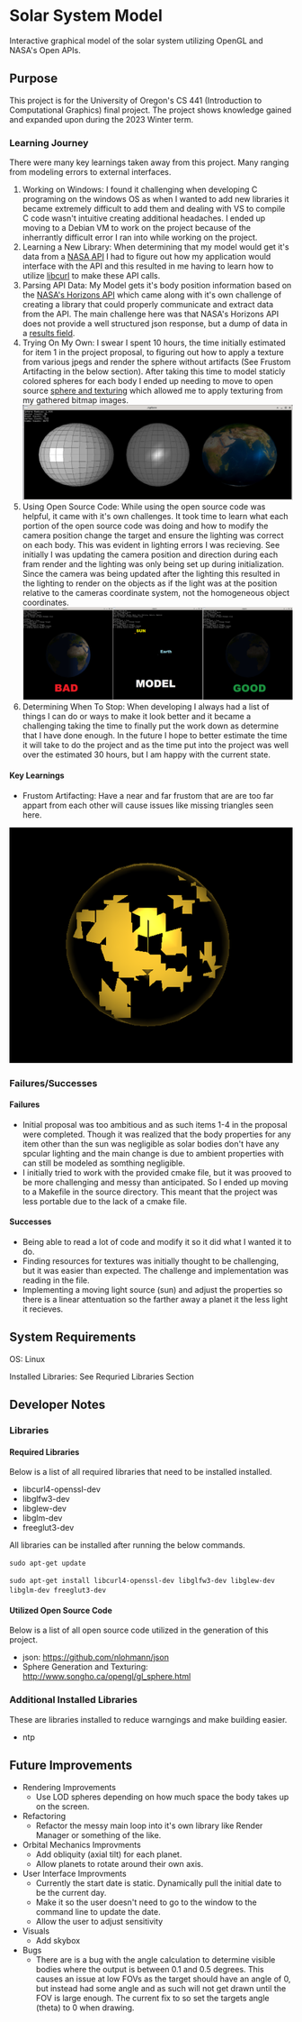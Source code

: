 # Solar System Model
Interactive graphical model of the solar system utilizing OpenGL and NASA's Open APIs.

## Purpose
This project is for the University of Oregon's CS 441 (Introduction to Computational Graphics) final project.
The project shows knowledge gained and expanded upon during the 2023 Winter term.

### Learning Journey
There were many key learnings taken away from this project. Many ranging from modeling errors to external interfaces.

1. Working on Windows: I found it challenging when developing C programing on the windows OS as when I wanted to add new libraries it became extremely difficult to add them and dealing with VS to compile C code wasn't intuitive creating additional headaches. I ended up moving to a Debian VM to work on the project because of the inherrantly difficult error I ran into while working on the project.
2. Learning a New Library: When determining that my model would get it's data from a [NASA API](https://api.nasa.gov/) I had to figure out how my application would interface with the API and this resulted in me having to learn how to utilize [libcurl](https://curl.se/libcurl/) to make these API calls.
3. Parsing API Data: My Model gets it's body position information based on the [NASA's Horizons  API](https://ssd-api.jpl.nasa.gov/doc/horizons.html) which came along with it's own challenge of creating a library that could properly communicate and extract data from the API. The main challenge here was that NASA's Horizons API does not provide a well structured json response, but a dump of data in a [results field](https://ssd-api.jpl.nasa.gov/doc/horizons.html#:~:text=Example%20json%2Dformat%20Output).
4. Trying On My Own: I swear I spent 10 hours, the time initially estimated for item 1 in the project proposal, to figuring out how to apply a texture from various jpegs and render the sphere without artifacts (See Frustom Artifacting in the below section). After taking this time to model staticly colored spheres for each body I ended up needing to move to open source [sphere and texturing](http://www.songho.ca/opengl/gl_sphere.html) which allowed me to apply texturing from my gathered bitmap images.
![OpenGL Spheres](/imgs/openSourceExample.png "OpenGL Spheres")
5. Using Open Source Code:  While using the open source code was helpful, it came with it's own challenges. It took time to learn what each portion of the open source code was doing and how to modify the camera position change the target and ensure the lighting was correct on each body. This was evident in lighting errors I was recieving. See initially I was updating the camera position and direction during each fram render and the lighting was only being set up during initialization. Since the camera was being updated after the lighting this resulted in the lighting to render on the objects as if the light was at the position relative to the cameras coordinate system, not the homogeneous object coordinates.
![Lighting Error](/imgs/errors_lighting.png "Lighting Error")
6. Determining When To Stop: When developing I always had a list of things I can do or ways to make it look better and it became a challenging taking the time to finally put the work down as determine that I have done enough. In the future I hope to better estimate the time it will take to do the project and as the time put into the project was well over the estimated 30 hours, but I am happy with the current state.

#### Key Learnings
- Frustom Artifacting: Have a near and far frustom that are are too far appart from each other will cause issues like missing triangles seen here.

![Distant Frustom Artifacting](/imgs/sphereArtifacting.png "Distant Frustom Artifacting")

### Failures/Successes
#### Failures
- Initial proposal was too ambitious and as such items 1-4 in the proposal were completed. Though it was realized that the body properties for any item other than the sun was negligible as solar bodies don't have any spcular lighting and the main change is due to ambient properties with can still be modeled as somthing negligible.
- I initially tried to work with the provided cmake file, but it was prooved to be more challenging and messy than anticipated. So I ended up moving to a Makefile in the source directory. This meant that the project was less portable due to the lack of a cmake file.

#### Successes
- Being able to read a lot of code and modify it so it did what I wanted it to do.
- Finding resources for textures was initially thought to be challenging, but it was easier than expected. The challenge and implementation was reading in the file.
- Implementing a moving light source (sun) and adjust the properties so there is a linear attentuation so the farther away a planet it the less light it recieves.

## System Requirements
OS: Linux

Installed Libraries: See Requried Libraries Section

## Developer Notes
### Libraries
#### Required Libraries
Below is a list of all required libraries that need to be installed installed.
- libcurl4-openssl-dev
- libglfw3-dev
- libglew-dev
- libglm-dev
- freeglut3-dev

All libraries can be installed after running the below commands.

`sudo apt-get update`

`sudo apt-get install libcurl4-openssl-dev libglfw3-dev libglew-dev libglm-dev freeglut3-dev`

#### Utilized Open Source Code
Below is a list of all open source code utilized in the generation of this project.
- json: https://github.com/nlohmann/json
- Sphere Generation and Texturing: http://www.songho.ca/opengl/gl_sphere.html

### Additional Installed Libraries
These are libraries installed to reduce warngings and make building easier.
- ntp

## Future Improvements
- Rendering Improvements
  - Use LOD spheres depending on how much space the body takes up on the screen.
- Refactoring
  - Refactor the messy main loop into it's own library like Render Manager or something of the like.
- Orbital Mechanics Improvments
  - Add obliquity (axial tilt) for each planet.
  - Allow planets to rotate around their own axis.
- User Interface Improvments
  - Currently the start date is static. Dynamically pull the initial date to be the current day.
  - Make it so the user doesn't need to go to the window to the command line to update the date.
  - Allow the user to adjust sensitivity
- Visuals
  - Add skybox
- Bugs
  - There are is a bug with the angle calculation to determine visible bodies where the output is between 0.1 and 0.5 degrees. This causes an issue at low FOVs as the target should have an angle of 0, but instead had some angle and as such will not get drawn until the FOV is large enough. The current fix to so set the targets angle (theta) to 0 when drawing.